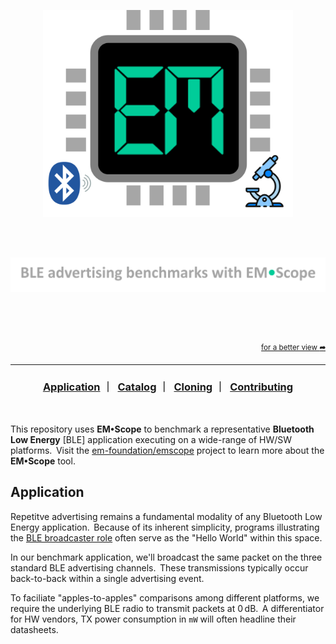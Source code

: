 <p align="center">
    <img src="docs/images/logo.png" alt="Logo" width="400">
</p>
<br>
<p align="center">
    &emsp;&ensp;<img src="docs/images/tagline.png" alt="TagLine" width="750">
</p>

<br>
<br>
<br>

<p align="right">
  <sup><a href="README.md">for a better view <b>&#x27a6;</b></a></sup>
</p>

---

<a id="toc"></a>

<h3 align="center">
  <a href="#application">Application</a>&nbsp;&#xFF5C;&nbsp;
  <a href="#catalog">Catalog</a>&nbsp;&#xFF5C;&nbsp;
  <a href="#cloning">Cloning</a>&nbsp;&#xFF5C;&nbsp;
  <a href="#contributing">Contributing</a>
</h3>

<br>

This repository uses **EM&bull;Scope** to benchmark a representative **Bluetooth Low Energy** [BLE] application executing on a wide-range of HW/SW platforms.&thinsp; Visit the [em-foundation/emscope](https://github.com/em-foundation/emscope) project to learn more about the **EM&bull;Scope** tool.

## Application

Repetitve advertising remains a fundamental modality of any Bluetooth Low Energy application.&thinsp; Because of its inherent simplicity, programs illustrating the [BLE broadcaster role](https://novelbits.io/bluetooth-low-energy-advertisements-part-1/) often serve as the "Hello World" within this space.

In our benchmark application, we'll broadcast the same packet on the three standard BLE advertising channels.&thinsp; These transmissions typically occur back-to-back within a single advertising event.

To faciliate "apples-to-apples" comparisons among different platforms, we require the underlying BLE radio to transmit packets at 0&thinsp;dB.&thinsp; A differentiator for HW vendors, TX power consumption in `mW` will often headline their datasheets.
